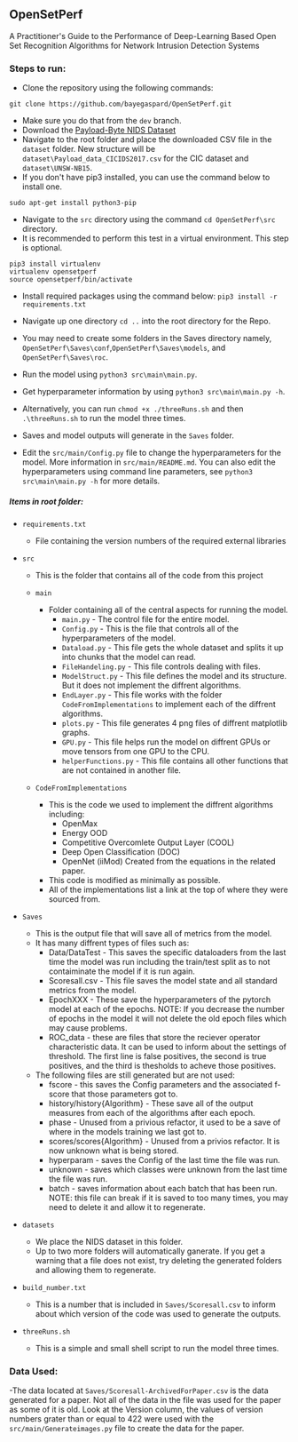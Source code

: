 ## OpenSetPerf
A Practitioner's Guide to the Performance of Deep-Learning Based Open Set Recognition Algorithms for Network Intrusion Detection Systems

### Steps to run:

- Clone the repository using the following commands:

`git clone https://github.com/bayegaspard/OpenSetPerf.git`
- Make sure you do that from the `dev` branch.
- Download the [Payload-Byte NIDS Dataset](https://github.com/Yasir-ali-farrukh/Payload-Byte/tree/main/Data) 
- Navigate to the root folder and place the downloaded CSV file in the `dataset` folder. New structure will be `dataset\Payload_data_CICIDS2017.csv` for the CIC dataset and `dataset\UNSW-NB15`.
- If you don't have pip3 installed, you can use the command below to install one.

`sudo apt-get install python3-pip
`
- Navigate to the `src` directory using the command `cd OpenSetPerf\src` directory.
- It is recommended to perform this test in a virtual environment. This step is optional.
```
pip3 install virtualenv
virtualenv opensetperf
source opensetperf/bin/activate
```
- Install required packages using the command below:
`pip3 install -r requirements.txt
`
- Navigate up one directory `cd ..` into the root directory for the Repo.
- You may need to create some folders in the Saves directory namely, `OpenSetPerf\Saves\conf`,`OpenSetPerf\Saves\models`, and `OpenSetPerf\Saves\roc`.
- Run the model using `python3 src\main\main.py`.
- Get hyperparameter information by using `python3 src\main\main.py -h`.
- Alternatively, you can run `chmod +x ./threeRuns.sh` and then `.\threeRuns.sh` to run the model three times.
- Saves and model outputs will generate in the `Saves` folder.

- Edit the `src/main/Config.py` file to change the hyperparameters for the model. More information in `src/main/README.md`. You can also edit the hyperparameters using command line parameters, see `python3 src\main\main.py -h` for more details.



##### Items in root folder: 


- `requirements.txt`
  - File containing the version numbers of the required external libraries

- `src`
  - This is the folder that contains all of the code from this project
  - `main`
    - Folder containing all of the central aspects for running the model.
      - `main.py` - The control file for the entire model.
      - `Config.py` - This is the file that controls all of the hyperparameters of the model.
      - `Dataload.py` - This file gets the whole dataset and splits it up into chunks that the model can read.
      - `FileHandeling.py` - This file controls dealing with files.
      - `ModelStruct.py` - This file defines the model and its structure. But it does not implement the diffrent algorithms.
      - `EndLayer.py` - This file works with the folder `CodeFromImplementations` to implement each of the diffrent algorithms.
      - `plots.py` - This file generates 4 png files of diffrent matplotlib graphs.
      - `GPU.py` - This file helps run the model on diffrent GPUs or move tensors from one GPU to the CPU.
      - `helperFunctions.py` - This file contains all other functions that are not contained in another file.

  - `CodeFromImplementations`
    - This is the code we used to implement the diffrent algorithms including:
      - OpenMax
      - Energy OOD
      - Competitive Overcomlete Output Layer (COOL)
      - Deep Open Classification (DOC)
      - OpenNet (iiMod) Created from the equations in the related paper.
    - This code is modified as minimally as possible.
    - All of the implementations list a link at the top of where they were sourced from.

- `Saves`
  - This is the output file that will save all of metrics from the model.
  - It has many diffrent types of files such as:
    - Data/DataTest - This saves the specific dataloaders from the last time the model was run including the train/test split as to not contaiminate the model if it is run again.
    - Scoresall.csv - This file saves the model state and all standard metrics from the model. 
    - EpochXXX - These save the hyperparameters of the pytorch model at each of the epochs. NOTE: If you decrease the number of epochs in the model it will not delete the old epoch files which may cause problems.
    - ROC_data - these are files that store the reciever operator characteristic data. It can be used to inform about the settings of threshold. The first line is false positives, the second is true positives, and the third is thesholds to acheve those positives.
  - The following files are still generated but are not used:
    - fscore - this saves the Config parameters and the associated f-score that those parameters got to.
    - history/history{Algorithm} - These save all of the output measures from each of the algorithms after each epoch. 
    - phase - Unused from a privious refactor, it used to be a save of where in the models training we last got to.
    - scores/scores{Algorithm} - Unused from a privios refactor. It is now unknown what is being stored.
    - hyperparam - saves the Config of the last time the file was run.
    - unknown - saves which classes were unknown from the last time the file was run.
    - batch - saves information about each batch that has been run. NOTE: this file can break if it is saved to too many times, you may need to delete it and allow it to regenerate.

- `datasets`
  - We place the NIDS dataset in this folder.
  - Up to two more folders will automatically ganerate. If you get a warning that a file does not exist, try deleting the generated folders and allowing them to regenerate.

- `build_number.txt`
  - This is a number that is included in `Saves/Scoresall.csv` to inform about which version of the code was used to generate the outputs.

- `threeRuns.sh`
  - This is a simple and small shell script to run the model three times.

### Data Used:
  -The data located at `Saves/Scoresall-ArchivedForPaper.csv` is the data generated for a paper. Not all of the data in the file was used for the paper as some of it is old. Look at the Version column, the values of version numbers grater than or equal to 422 were used with the `src/main/Generateimages.py` file to create the data for the paper. 
